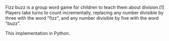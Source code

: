 Fizz buzz is a group word game for children to teach 
them about division.[1] Players take turns to count 
incrementally, replacing any number divisible by three 
with the word "fizz", and any number divisible by five 
with the word "buzz".

This implementation in Python.